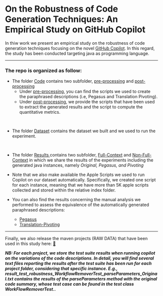 # On the Robustness of Code Generation Techniques: An Empirical Study on GitHub Copilot

In thiw work we present an empirical study on the robustness of code generation techniques focusing on the novel <a href="https://copilot.github.com">GitHub Copilot</a>.
In this regard, the study has been conducted targeting java as programming language.

----------------

### The repo is organized as follow:

* The folder <a href="https://github.com/copilot-robustness/robustness/tree/main/Code">Code</a> contains two subfolder, <a href="https://github.com/copilot-robustness/robustness/tree/main/Code/pre-processing">pre-processing</a> and <a href="https://github.com/copilot-robustness/robustness/tree/main/Code/post-processing">post-processing</a>
  <br>
  * Under <a href="https://github.com/copilot-robustness/robustness/tree/main/Code/pre-processing">pre-processing</a>, you can find the scripts we used to create the paraphrased descriptions (i.e, Pegasus and Translation Pivoting). 
    <br>
  * Under <a href="https://github.com/copilot-robustness/robustness/tree/main/Code/post-processing">post-processing</a>, we provide the scripts that have been used to extract the generated results and the script to compute the quantitative metrics.
<br>

* The folder <a href="https://github.com/copilot-robustness/robustness/tree/main/Dataset">Dataset</a> contains the dataset we built and we used to run the experiment.
<br>

* The folder <a href="https://github.com/copilot-robustness/robustness/tree/main/Results"> Results </a> contains two subfolder, <a href="https://github.com/copilot-robustness/robustness/tree/main/Results/Full-Context">Full-Context</a> and <a href="https://github.com/copilot-robustness/robustness/tree/main/Results/Non-Full-Context">Non-Full-Context</a> in which we share the results of the experiments including the generated java instances, namely *Original, Pegasus, and Pivoting*
* Note that we also make available the Apple Scripts we used to run Copilot on our dataset automatically. Specifically, we created one script for each instance, meaning that we have more than 5K apple scripts collected and stored within the relative index folder.


* You can also find the results concerning the manual analysis we performed to assess the equivalence of the automatically generated paraphrased descriptions:
    - <a href="https://drive.google.com/file/d/1S74eIsNo_s9ADoOz7Fbz4wtnLwKNcWYh/view?usp=sharing">Pegasus</a>
    - <a href="https://drive.google.com/file/d/1HGCB8YHfw9Wb147xWZ2DVnLtVvm-s1nl/view?usp=sharing">Translation-Pivoting</a>



----------------

Finally, we also release the maven projects (RAW DATA) that have been used in this study here: <a href="https://drive.google.com/drive/folders/100MjGJSxqqurSd8EoxJK98DA9hrKQIVc?usp=sharing">:open_file_folder:</a>

<b><i>NB: For each project, we store the test suite results when running copilot on the variations of the code descriptions. In detail, you will find several text files reporting the results after the test suite has been run for each project folder, considering that specific instance. E.g., *result_test_robustness_WorkflowRemoverTest_parseParameters_Original.txt* contains the results of the parseParameters method with the original code summary, whose test case can be found in the test class WorkFlowRemoverTest..</i>
</b>
